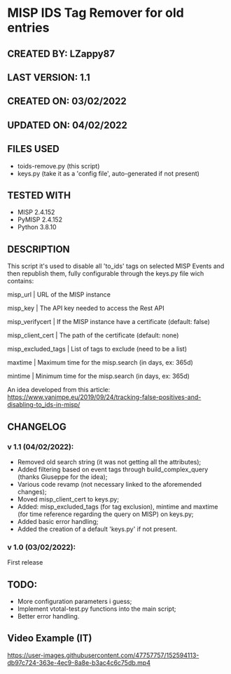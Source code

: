 # MISP IDS Tag Remover for old entries

## CREATED BY: LZappy87

## LAST VERSION: 1.1

## CREATED ON: 03/02/2022

## UPDATED ON: 04/02/2022

## FILES USED
- toids-remove.py (this script)
- keys.py (take it as a 'config file', auto-generated if not present)

## TESTED WITH
- MISP 2.4.152
- PyMISP 2.4.152
- Python 3.8.10

## DESCRIPTION
This script it's used to disable all 'to_ids' tags on selected MISP Events and then republish them, fully configurable through the keys.py file wich contains:

misp_url            | URL of the MISP instance

misp_key            | The API key needed to access the Rest API

misp_verifycert     | If the MISP instance have a certificate (default: false)

misp_client_cert    | The path of the certificate (default: none)

misp_excluded_tags  | List of tags to exclude (need to be a list)

maxtime             | Maximum time for the misp.search (in days, ex: 365d)

mintime             | Minimum time for the misp.search (in days, ex: 365d)

An idea developed from this article: https://www.vanimpe.eu/2019/09/24/tracking-false-positives-and-disabling-to_ids-in-misp/

## CHANGELOG
### v 1.1 (04/02/2022):
- Removed old search string (it was not getting all the attributes);
- Added filtering based on event tags through build_complex_query (thanks Giuseppe for the idea);
- Various code revamp (not necessary linked to the aforemended changes);
- Moved misp_client_cert to keys.py;
- Added: misp_excluded_tags (for tag exclusion), mintime and maxtime (for time reference regarding the query on MISP) on keys.py;
- Added basic error handling;
- Added the creation of a default 'keys.py' if not present.

### v 1.0 (03/02/2022):
First release

## TODO:
- More configuration parameters i guess;
- Implement vtotal-test.py functions into the main script;
- Better error handling.

## Video Example (IT)

https://user-images.githubusercontent.com/47757757/152594113-db97c724-363e-4ec9-8a8e-b3ac4c6c75db.mp4
